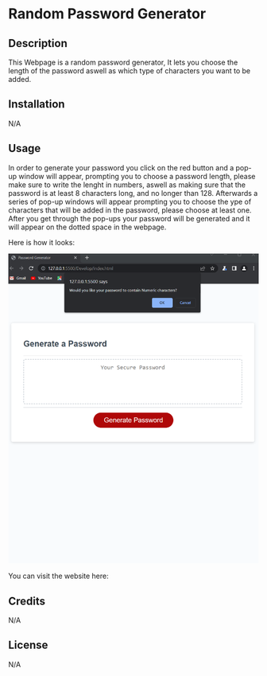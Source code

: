# Random Password Generator

## Description

This Webpage is a random password generator, It lets you choose the length of the password aswell as which type of characters you want to be added.

## Installation

N/A

## Usage

In order to generate your password you click on the red button and a pop-up window will appear, prompting you to choose a password length, please make sure to write the lenght in numbers, aswell as making sure that the password is at least 8 characters long, and no longer than 128. Afterwards a series of pop-up windows will appear prompting you to choose the ype of characters that will be added in the password, please choose at least one. After you get through the pop-ups your password will be generated and it will appear on the dotted space in the webpage.

Here is how it looks:

![Screenshot](./Assets/Screen.png)

You can visit the website here: 



## Credits

N/A

## License

N/A